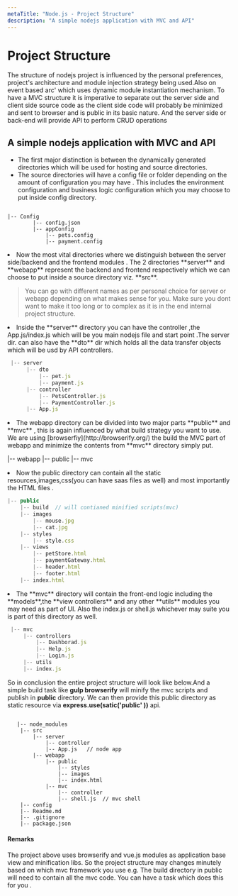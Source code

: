```yaml
---
metaTitle: "Node.js - Project Structure"
description: "A simple nodejs application with MVC and API"
---
```


# Project Structure


The structure of nodejs project is influenced by the personal preferences, project's architecture and module injection strategy being used.Also on event based arc' which uses dynamic module instantiation mechanism.
To have a MVC structure it is imperative to separate out the server side and client side source code as the client side code will probably be minimized and sent to browser and is public in its basic nature. And the server side or back-end will provide API to perform CRUD operations



## A simple nodejs application with MVC and API


- The first major distinction is between the dynamically generated directories which will be used for hosting and source directories.
- The source directories will have a config file or folder depending on the amount of configuration you may have . This includes the environment configuration and business logic configuration which you may choose to put inside config directory.

```

|-- Config
        |-- config.json
        |-- appConfig
            |-- pets.config
            |-- payment.config

```


<li>
Now the most vital directories where we distinguish between the server side/backend and the frontend modules . The 2 directories **server** and **webapp** represent the backend and frontend respectively which we can choose to put inside a source directory viz. **src**.
<blockquote>
You can go with different names as per personal choice for server or webapp depending on what makes sense for you. Make sure you dont want to make it too long or to complex as it is in the end internal project structure.
</blockquote>
</li>
<li>
Inside the **server** directory you can have the controller ,the App.js/index.js which will be you main nodejs file and start point .The server dir. can also have the **dto** dir which holds all the data transfer objects which will be usd by API controllers.

```js
 |-- server
      |-- dto
          |-- pet.js
          |-- payment.js
      |-- controller
          |-- PetsController.js
          |-- PaymentController.js
      |-- App.js

```


</li>
<li>
The webapp directory can be divided into two major parts **public** and **mvc** , this is again influenced by what build strategy  you want to use. We are using [browserfiy](http://browserify.org/) the build the MVC part of webapp and minimize the contents from **mvc** directory simply put.
<p>|-- webapp
|-- public
|-- mvc</p>
</li>
<li>
Now the public directory can contain all the static resources,images,css(you can have saas files as well) and most importantly the HTML files .
</li>

```js
|-- public 
    |-- build  // will contianed minified scripts(mvc)
    |-- images
        |-- mouse.jpg
        |-- cat.jpg
    |-- styles
        |-- style.css
    |-- views
        |-- petStore.html
        |-- paymentGateway.html
        |-- header.html
        |-- footer.html
    |-- index.html

```


<li>
The **mvc** directory will contain the front-end logic including the **models**,the **view controllers** and any other **utils** modules you may need as part of UI. Also the index.js or shell.js whichever may suite you is part of this directory as well.

```js
 |-- mvc
     |-- controllers
         |-- Dashborad.js
         |-- Help.js
         |-- Login.js
     |-- utils
     |-- index.js

```


</li>

So in conclusion the entire project structure will look like below.And a simple build task like **gulp browserify** will minify the mvc scripts and publish in **public** directory. We can then provide this public directory as static resource via ****express.use(satic('public' ))**** api.

```

   |-- node_modules
    |-- src
        |-- server
            |-- controller
            |-- App.js   // node app
        |-- webapp
            |-- public
                |-- styles
                |-- images
                |-- index.html
            |-- mvc
                |-- controller
                |-- shell.js  // mvc shell
    |-- config
    |-- Readme.md
    |-- .gitignore
    |-- package.json

```



#### Remarks


The project above uses browserify and vue.js modules as application base view and minification libs. So the project structure may changes minutely based on which mvc framework you use e.g. The build directory in public will need to contain all the mvc code.
You can have a task which does this for you .

